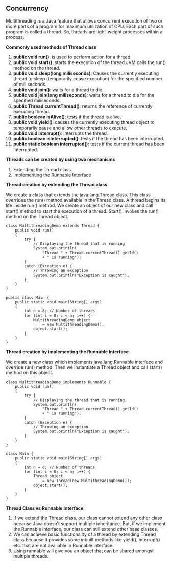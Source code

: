 
##  Concurrency



Multithreading is a Java feature that allows concurrent execution of two or more parts of a program for maximum utilization of CPU. Each part of such program is called a thread. So, threads are light-weight processes within a process.

**Commonly used methods of Thread class**

1. **public void run()**: is used to perform action for a thread.
2. **public void start()**: starts the execution of the thread.JVM calls the run() method on the thread.
3. **public void sleep(long miliseconds)**: Causes the currently executing thread to sleep (temporarily cease execution) for the specified number of milliseconds.
4. **public void join()**: waits for a thread to die.
5. **public void join(long miliseconds)**: waits for a thread to die for the specified miliseconds.
6. **public Thread currentThread()**: returns the reference of currently executing thread.
7. **public boolean isAlive()**: tests if the thread is alive.
8. **public void yield()**: causes the currently executing thread object to temporarily pause and allow other threads to execute.
9. **public void interrupt()**: interrupts the thread.
10. **public boolean isInterrupted()**: tests if the thread has been interrupted.
11.  **public static boolean interrupted()**: tests if the current thread has been interrupted.

**Threads can be created by using two mechanisms**
1. Extending the Thread class
2.  Implementing the Runnable Interface

**Thread creation by extending the Thread class**

We create a class that extends the java.lang.Thread class. This class overrides the run() method available in the Thread class. A thread begins its life inside run() method. We create an object of our new class and call start() method to start the execution of a thread. Start() invokes the run() method on the Thread object.

```
class MultithreadingDemo extends Thread {
    public void run()
    {
        try {
            // Displaying the thread that is running
            System.out.println(
                "Thread " + Thread.currentThread().getId()
                + " is running");
        }
        catch (Exception e) {
            // Throwing an exception
            System.out.println("Exception is caught");
        }
    }
}
 
public class Main {
    public static void main(String[] args)
    {
        int n = 8; // Number of threads
        for (int i = 0; i < n; i++) {
            MultithreadingDemo object
                = new MultithreadingDemo();
            object.start();
        }
    }
}
```
**Thread creation by implementing the Runnable Interface**

We create a new class which implements java.lang.Runnable interface and override run() method. Then we instantiate a Thread object and call start() method on this object.

```
class MultithreadingDemo implements Runnable {
    public void run()
    {
        try {
            // Displaying the thread that is running
            System.out.println(
                "Thread " + Thread.currentThread().getId()
                + " is running");
        }
        catch (Exception e) {
            // Throwing an exception
            System.out.println("Exception is caught");
        }
    }
}
 
class Main {
    public static void main(String[] args)
    {
        int n = 8; // Number of threads
        for (int i = 0; i < n; i++) {
            Thread object
                = new Thread(new MultithreadingDemo());
            object.start();
        }
    }
}
```
**Thread Class vs Runnable Interface**

1. If we extend the Thread class, our class cannot extend any other class because Java doesn’t support multiple inheritance. But, if we implement the Runnable interface, our class can still extend other base classes.
2. We can achieve basic functionality of a thread by extending Thread class because it provides some inbuilt methods like yield(), interrupt() etc. that are not available in Runnable interface.
3. Using runnable will give you an object that can be shared amongst multiple threads. 